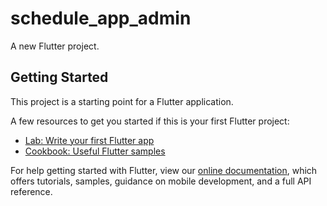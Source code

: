 # schedule_app_admin

A new Flutter project.

## Getting Started

This project is a starting point for a Flutter application.

A few resources to get you started if this is your first Flutter project:

- [Lab: Write your first Flutter app](https://flutter.dev/docs/get-started/codelab)
- [Cookbook: Useful Flutter samples](https://flutter.dev/docs/cookbook)







For help getting started with Flutter, view our
[online documentation](https://flutter.dev/docs), which offers tutorials,
samples, guidance on mobile development, and a full API reference.
